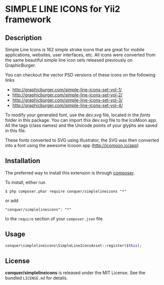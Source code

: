 SIMPLE LINE ICONS for Yii2 framework
======================================================================================

## Description

Simple Line Icons is 162 simple stroke icons that are great for mobile applications, 
websites, user interfaces, etc. All icons were converted from the same beautiful 
simple line icon sets released previously on GraphicBurger.

You can checkout the vector PSD versions of these icons on the following links 

* http://graphicburger.com/simple-line-icons-set-vol-1/
* http://graphicburger.com/simple-line-icons-set-vol-2/
* http://graphicburger.com/simple-line-icons-set-vol-3/
* http://graphicburger.com/simple-line-icons-set-vol-4/

To modify your generated font, use the *dev.svg* file, located in the *fonts* folder in 
this package. You can import this dev.svg file to the IcoMoon app. All the tags (class 
names) and the Unicode points of your glyphs are saved in this file.

These fonts converted to SVG using Illustrator, the SVG was then converted into a font 
using the awesome Icooon app (http://icomoon.io/app)


## Installation

The preferred way to install this extension is through [composer](http://getcomposer.org/download/). 

To install, either run

```
$ php composer.phar require conquer/simplelineicons "*"
```
or add

```
"conquer/simplelineicons": "*"
```

to the ```require``` section of your `composer.json` file.

## Usage

```php
conquer\simplelineicons\SimpleLineIconsAsset::register($this);
```

## License

**conquer/simplelineicons** is released under the MIT License. See the bundled `LICENSE.md` for details.